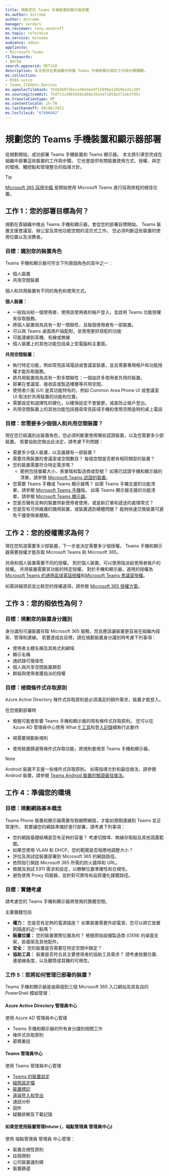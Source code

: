 ```yaml
---
title: 規劃您的 Teams 手機裝置和顯示器部署
ms.author: dstrome
author: dstrome
manager: serdars
ms.reviewer: tony.woodruff
ms.topic: reference
ms.service: msteams
audience: Admin
appliesto:
- Microsoft Teams
f1.keywords:
- NOCSH
search.appverid: MET150
description: 本文提供在貴組織中部署 Teams 手機和顯示器的工作與步驟概觀。
ms.collection:
- M365-voice
- Teams_ITAdmin_Devices
ms.openlocfilehash: fb9b560f56ece49ddae9f15899a118596a31c38f
ms.sourcegitcommit: 75dfc3cd9b59282d68e35e4d7185da572eb3795c
ms.translationtype: MT
ms.contentlocale: zh-TW
ms.lasthandoff: 09/06/2022
ms.locfileid: "67606842"
---
```

# <a name="plan-your-deployment-for-teams-phone-devices-and-displays"></a>規劃您的 Teams 手機裝置和顯示器部署

從規劃開始，成功部署 Teams 手機裝置和 Teams 顯示器。 本文將引導您完成在組織中部署這些裝置的工作與步驟。 它也會提供有關裝置使用方式、授權、與您的環境、觸控點和管理整合的指導方針。

> [!TIP]
> [Microsoft 365 採用中樞](https://adoption.microsoft.com/) 是開始使用 Microsoft Teams 進行採用旅程的絕佳位置。

## <a name="task-1-what-are-your-deployment-objectives"></a>工作 1：您的部署目標為何？

規劃在貴組織中推出 Teams 手機和顯示器，會從您的部署目標開始。 Teams 裝置支援會議室、辦公室及其他功能空間的混合式工作。 您必須判斷這些裝置的使用位置以及消費者。

### <a name="objective-identify-your-device-personas"></a>目標：識別您的裝置角色

Teams 手機和顯示器可符合下列兩個角色的其中之一： 

- 個人裝置
- 共用空間裝置

個人和共用裝置有不同的角色和使用方式。 

**個人裝置：** 

- 一般指派給一個使用者、使用該使用者的帳戶登入，並啟用 Teams 功能授權來存取服務。
- 將個人裝置視為具有一對一關聯性，且每個使用者有一部裝置。
- 可以與 Teams 桌面用戶端配對，並使用更好搭配的功能
- 可能連線到耳機、有線或無線
- 個人裝置上的其他功能包括桌上型電腦和主畫面。 

**共用空間裝置：**

- 執行特定功能，例如常見區域電話或會議室裝置，並且需要專用帳戶和功能授權才能存取服務。
- 將共用裝置視為具有一對多關聯性：一個由許多使用者共用的裝置。
- 部署在會議室、接收區或製造樓層等共用空間。 
- 使用者介面 (UI) 是其功能特有的，例如 Common Area Phone UI 或會議室 UI 取決於共用裝置的功能和位置。
- 需要設定和選擇性的硬化，以確保設定不會變更，或是防止帳戶登出。 
- 共用空間裝置上的其他功能包括搜尋常見區域手機和使用空閒逾時的桌上電話

### <a name="objective-how-many-personal-and-shared-space-devices-do-you-need"></a>目標：您需要多少個個人和共用空間裝置？

現在您已經識別出裝置角色，您必須判斷要使用哪些認證裝置，以及您需要多少部裝置。 若要協助您做出此決定，請考慮下列問題： 

- 需要多少個人裝置，以及誰擁有一部裝置？
- 需要共用裝置的會議室或空間數目？ 每個空間是否都有相同類型的裝置？ 
- 您的裝置需要符合特定需求嗎？
    - 範例包括螢幕大小、表單階和製造商或型號？ 如需已認證手機和顯示器的清單，請參閱 [Microsoft Teams 認證的裝置](teams-ip-phones.md)。
-  您需要 Teams 手機或 Teams 顯示器嗎？ 如需 Teams 手機支援的功能清單，請參閱 [Microsoft Teams 手機](phones-for-teams.md#features-supported-by-teams-phones)版。 如需 Teams 顯示器支援的功能清單，請參閱 [Microsoft Teams 顯示器](teams-displays.md#features-supported-by-teams-displays)。
- 您是否擁有足夠的裝置供新使用者使用，或是新訂單和遞送的處理常式？
- 您是否有可供維護的備用裝置，或裝置遇到硬體問題？ 能夠快速交換裝置可避免干擾使用者體驗。

## <a name="task-2-what-are-your-licensing-requirements"></a>工作 2：您的授權需求為何？ 

現在您知道需要多少部裝置，下一步是決定需要多少個授權。 Teams 手機和顯示器需要授權才能存取 Microsoft Teams 和 Microsoft 365。

共用和個人裝置需要不同的授權。 對於個人裝置，可以使用指派給使用者帳戶的授權。 共用裝置需要其功能的特定授權。 對於手機和顯示器，適用的授權為[Microsoft Teams 的通用區域電話授權](../set-up-common-area-phones.md#step-1---buy-the-licenses)和[Microsoft Teams 會議室授權](../rooms/rooms-licensing.md)。

如需詳細資訊並比較您的授權選項，請參閱 [Microsoft 365 授權方案](https://www.microsoft.com/microsoft-365/compare-microsoft-365-enterprise-plans?rtc=1)。

## <a name="task-3-what-are-your-dependencies"></a>工作 3：您的相依性為何？ 

### <a name="objective-plan-your-device-identities"></a>目標：規劃您的裝置身分識別

身分識別可讓裝置存取 Microsoft 365 服務，而且應該讓裝置更容易在組織內探索、管理和連線。 若要達成此目標，請在規劃裝置身分識別時考慮下列事項：

- 使用者主體名稱及其格式和網域
- 顯示名稱
- 通訊錄可搜尋性
- 個人與共享空間裝置類型
- 群組與使用者獲指派的授權

### <a name="objective-review-conditional-access-policies"></a>目標：檢閱條件式存取原則

Azure Active Directory 條件式存取原則是必須滿足的額外需求，裝置才能登入。

在您規劃部署時

- 檢閱可能會影響 Teams 手機和顯示器的現有條件式存取原則。 您可以在 Azure AD 管理員中心使用 What [If 工具](/azure/active-directory/conditional-access/what-if-tool)和登[入記錄](/azure/active-directory/reports-monitoring/concept-sign-ins)檔執行此動作

- 視需要規劃新規則

- 使用裝置篩選等條件式存取功能，將規則套用至 Teams 手機和顯示器。

>[!NOTE]
>Android 裝置不支援一些條件式存取原則。 如需指導方針和最佳做法，請參閱 Android 裝置，請參閱 [Teams Android 裝置的驗證最佳做法](authentication-best-practices-for-android-devices.md)。

## <a name="task-4-prepare-your-environment"></a>工作 4：準備您的環境

### <a name="objective-plan-network-basics"></a>目標：規劃網路基本概念

Teams Phone 裝置和顯示器需要存取網際網路，才能如預期連線到 Teams 並正常運作。 若要讓您的網路準備好進行部署，請考慮下列事項：

- 您的網路基礎結構是否有足夠的容量？ 考慮切換埠、無線存取點及其他涵蓋範圍。
- 如果您使用 VLAN 和 DHCP，您的範圍是否相應地調整大小？
- 評估及測試從裝置部署到 Microsoft 365 的網路路徑。 
- 依照指引開啟 Microsoft 365 所需的防火牆埠和 URL。
- 檢閱及測試 E911 需求和設定，以瞭解位置準確性和合規性。 
- 避免使用 Proxy 伺服器，並針對可靠性和品質優化媒體路徑。

### <a name="objective-physical-considerations"></a>目標：實體考慮

請考慮您的 Teams 手機和顯示器將使用的實體空間。

主要層麵包括

- **權力：** 您是否有足夠的電源插座？ 如果裝置需要外部電源，您可以將它放置到插座的近一點嗎？
- **裝置位置：** 您的裝置實際位置為何？ 檢閱原始設備製造商 (OEM) 的桌面支架、掛牆架及其他配件。
- **安全：** 您的裝置是否需要在特定空間中鎖定？
- **協助工具：** 裝置是否符合其主要使用者的協助工具需求？ 請考慮放置位置、連接線長度，以及聽筒或耳機的可用性。

### <a name="task-5-how-will-you-manage-deployed-devices"></a>工作 5：您將如何管理已部署的裝置？

Teams 手機和顯示器是由兩個到三個 Microsoft 365 入口網站及其各自的 PowerShell 模組管理： 

#### <a name="azure-active-directory-admin-center"></a>Azure Active Directory 管理員中心

使用 Azure AD 管理員中心管理

- Teams 手機和顯示器的所有身分識別相關工作
- 條件式存取原則 
- 密碼重設

#### <a name="teams-admin-center"></a>Teams 管理員中心

使用 Teams 管理員中心管理

- [Teams 的裝置設定](../business-voice/manage-devices.md)
- [組態設定檔](device-management.md#use-configuration-profiles-in-teams)
- [裝置標記](manage-device-tags.md)
- [遠端登入和登出](remote-sign-in-and-sign-out.md)
- 通話分析  
- 固件
- 疑難排解及下載記錄

#### <a name="endpoint-manager-admin-center-if-you-use-intune-for-device-management"></a>如果您使用裝置管理Intune (，端點管理員 管理員中心) 

使用 端點管理員 管理員 中心管理： 

- 裝置合規性原則
- 註冊限制
- 公司裝置識別碼
- 裝置篩選
